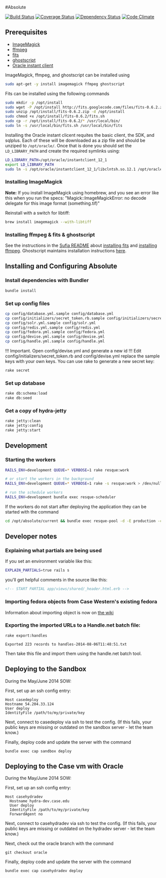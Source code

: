 #Absolute

[![Build Status](https://travis-ci.org/KelvinSmithLibrary/absolute.png?branch=master)](https://travis-ci.org/KelvinSmithLibrary/absolute)
[![Coverage Status](https://coveralls.io/repos/KelvinSmithLibrary/absolute/badge.svg?branch=master)](https://coveralls.io/r/KelvinSmithLibrary/absolute?branch=master)
[![Dependency Status](https://gemnasium.com/KelvinSmithLibrary/absolute.png)](https://gemnasium.com/KelvinSmithLibrary/absolute)
[![Code Climate](https://codeclimate.com/github/KelvinSmithLibrary/absolute/badges/gpa.svg)](https://codeclimate.com/github/KelvinSmithLibrary/absolute)

## Prerequisites
* [ImageMagick](http://www.imagemagick.org/)
* [ffmpeg](http://www.ffmpeg.org/)
* [fits](https://code.google.com/p/fits)
* [ghostscript](http://ghostscript.com)
* [Oracle instant client](http://www.oracle.com/technetwork/database/features/instant-client/index-097480.html)

ImageMagick, ffmpeg, and ghostscript can be installed using

```bash
sudo apt-get -y install imagemagick ffmpeg ghostscript
```

Fits can be installed using the following commands

```bash
sudo mkdir -p /opt/install
sudo wget -P /opt/install http://fits.googlecode.com/files/fits-0.6.2.zip
sudo unzip /opt/install/fits-0.6.2.zip -d /opt/install
sudo chmod +x /opt/install/fits-0.6.2/fits.sh
sudo cp -r /opt/install/fits-0.6.2/* /usr/local/bin/
sudo ln -s /usr/local/bin/fits.sh /usr/local/bin/fits
```

Installing the Oracle instant clicent requites the basic client, the SDK, and sqlplus. Each of these will be downloaded as a zip file and should be unziped to `/opt/oracle/`. Once that is done you should set the `LD_LIBRARY_PATH` and create the required symlinks using:

```bash
LD_LIBRARY_PATH=/opt/oracle/instantclient_12_1
export LD_LIBRARY_PATH
sudo ln -s /opt/oracle/instantclient_12_1/libclntsh.so.12.1 /opt/oracle/instantclient_12_1/libclntsh.so
```

### Installing ImageMagick
**Note:**
If you install ImageMagick using homebrew, and you see an error like this when you run the specs:
"Magick::ImageMagickError: no decode delegate for this image format (something.tif)"

Reinstall with a switch for libtiff:

```bash
brew install imagemagick --with-libtiff
```

### Installing ffmpeg & fits & ghostscript

See the instructions in the [Sufia README]() about [installing fits](https://github.com/projecthydra/sufia#install-fitssh) and [installing ffmpeg](https://github.com/projecthydra/sufia#if-you-want-to-enable-transcoding-of-video-install-ffmpeg-version-10). 
Ghostscript maintains installation instructions [here](http://ghostscript.com/doc/current/Install.htm).

## Installing and Configuring Absolute

### Install dependencies with Bundler

```bash
bundle install
```

### Set up config files
```bash
cp config/database.yml.sample config/database.yml
cp config/initializers/secret_token.rb.sample config/initializers/secret_token.rb
cp config/solr.yml.sample config/solr.yml
cp config/redis.yml.sample config/redis.yml
cp config/fedora.yml.sample config/fedora.yml
cp config/devise.yml.sample config/devise.yml
cp config/handle.yml.sample config/handle.yml
```
!!! Important. Open config/devise.yml and generate a new id
!!! Edit config/initializers/secret_token.rb and config/devise.yml replace the sample keys with your own keys.  You can use rake to generate a new secret key:

```bash
rake secret
```

### Set up database

```bash
rake db:schema:load
rake db:seed
```

### Get a copy of hydra-jetty
```bash
rake jetty:clean
rake jetty:config
rake jetty:start
```

## Development

### Starting the workers

```bash
RAILS_ENV=development QUEUE=* VERBOSE=1 rake resque:work

# or start the workers in the background
RAILS_ENV=development QUEUE=* VERBOSE=1 rake -s resque:work > /dev/null 2>1&

# run the schedule workers
RAILS_ENV=development bundle exec resque-scheduler
```

If the workers do not start after deploying the application they can be started with the command

```bash
cd /opt/absolute/current && bundle exec resque-pool -d -E production -c config/resque-pool.yml -p /opt/absolute/shared/tmp/pids/resque-pool.pid -e /opt/absolute/shared/log/resque-pool.stderr.log -o /opt/absolute/shared/log/resque-pool.stdout.log
```

## Developer notes

### Explaining what partials are being used

If you set an environment variable like this:

```bash
EXPLAIN_PARTIALS=true rails s
```

you'll get helpful comments in the source like this:

```html
<!-- START PARTIAL app/views/shared/_header.html.erb -->
```

### Importing fedora objects from Case Western's existing fedora

Information about importing object is now on [the wiki](https://github.com/curationexperts/absolute/wiki/Migration-Script)

### Exporting the imported URLs to a Handle.net batch file:

```
rake export:handles

Exported 223 records to handles-2014-08-06T11:48:51.txt
```

Then take this file and import them using the handle.net batch tool.

## Deploying to the Sandbox

During the May/June 2014 SOW:

First, set up an ssh config entry:

```
Host casedeploy
Hostname 54.204.33.124
User deploy
IdentityFile /path/to/my/private/key
```

Next, connect to casedeploy via ssh to test the config. (If this fails, your public keys are missing or outdated on the sandbox server - let the team know.)

Finally, deploy code and update the server with the command 

```
bundle exec cap sandbox deploy
```

## Deploying to the Case vm with Oracle

During the May/June 2014 SOW:

First, set up an ssh config entry:

```
Host casehydradev
  Hostname hydra-dev.case.edu
  User deploy
  IdentityFile /path/to/my/private/key
  ForwardAgent no
```

Next, connect to casehydradev via ssh to test the config. (If this fails, your public keys are missing or outdated on the hydradev server - let the team know.)

Next, check out the oracle branch with the command 

```
git checkout oracle
```

Finally, deploy code and update the server with the command

```
bundle exec cap casehydradev deploy
```

